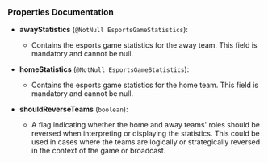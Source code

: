 ### Properties Documentation

- **awayStatistics** (`@NotNull EsportsGameStatistics`):
    - Contains the esports game statistics for the away team. This field is mandatory and cannot be null.

- **homeStatistics** (`@NotNull EsportsGameStatistics`):
    - Contains the esports game statistics for the home team. This field is mandatory and cannot be null.

- **shouldReverseTeams** (`boolean`):
    - A flag indicating whether the home and away teams' roles should be reversed when interpreting or displaying the statistics. This could be used in cases where the teams are logically or strategically reversed in the context of the game or broadcast.
